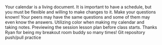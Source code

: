 Your calendar is a living document.  It is important to have a schedule, but you must be flexible and willing to make changes to it.
Make your questions known!  Your peers may have the same questions and some of them may even know the answers.
Utilizing color when making my calendar and taking notes.
Previewing the session lesson plan before class starts.
Thanks Ryan for being my breakout room buddy so many times!
Git repository push/pull practice 
